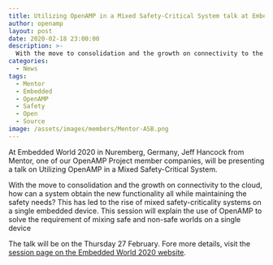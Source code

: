 ```yaml
---
title: Utilizing OpenAMP in a Mixed Safety-Critical System talk at Embedded World 2020
author: openamp
layout: post
date: 2020-02-18 23:00:00
description: >-
  With the move to consolidation and the growth on connectivity to the cloud, how can a system obtain the new functionality all while maintaining the safety needs? This has led to the rise of mixed safety-criticality systems on a single embedded device. This session at Embedded World 2020 will explain the use of OpenAMP to solve the requirement of mixing safe and non-safe worlds on a single device.
categories:
  - News
tags:
  - Mentor
  - Embedded
  - OpenAMP
  - Safety
  - Open
  - Source
image: /assets/images/members/Mentor-ASB.png
---
```

At Embedded World 2020 in Nuremberg, Germany, Jeff Hancock from Mentor, one of our OpenAMP Project member companies, will be presenting a talk on Utilizing OpenAMP in a Mixed Safety-Critical System.

With the move to consolidation and the growth on connectivity to the cloud, how can a system obtain the new functionality all while maintaining the safety needs? This has led to the rise of mixed safety-criticality systems on a single embedded device. This session will explain the use of OpenAMP to solve the requirement of mixing safe and non-safe worlds on a single device

The talk will be on the Thursday 27 February. Fore more details, visit the [session page on the Embedded World 2020 website](https://www.embedded-world.de/en/events/vortrag/utilizing-openamp-in-a-mixed-safety-critical-system/742691).
